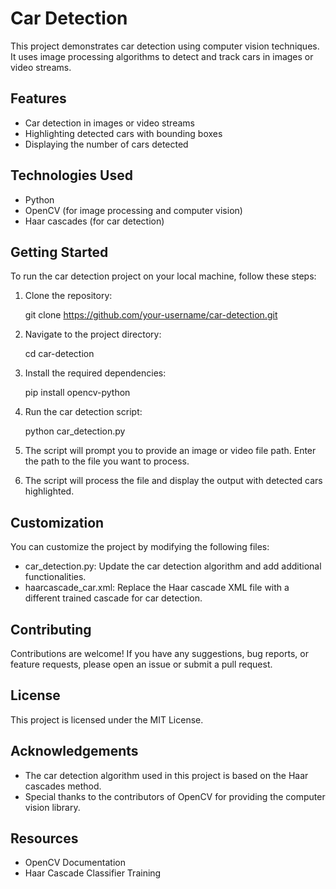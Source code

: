 # Car Detection

This project demonstrates car detection using computer vision techniques. It uses image processing algorithms to detect and track cars in images or video streams.

## Features

- Car detection in images or video streams
- Highlighting detected cars with bounding boxes
- Displaying the number of cars detected

## Technologies Used

- Python
- OpenCV (for image processing and computer vision)
- Haar cascades (for car detection)

## Getting Started

To run the car detection project on your local machine, follow these steps:

1. Clone the repository:

      git clone https://github.com/your-username/car-detection.git
   

2. Navigate to the project directory:

      cd car-detection
   

3. Install the required dependencies:

      pip install opencv-python
   

4. Run the car detection script:

      python car_detection.py
   

5. The script will prompt you to provide an image or video file path. Enter the path to the file you want to process.

6. The script will process the file and display the output with detected cars highlighted.

## Customization

You can customize the project by modifying the following files:

- car_detection.py: Update the car detection algorithm and add additional functionalities.
- haarcascade_car.xml: Replace the Haar cascade XML file with a different trained cascade for car detection.

## Contributing

Contributions are welcome! If you have any suggestions, bug reports, or feature requests, please open an issue or submit a pull request.

## License

This project is licensed under the MIT License.

## Acknowledgements

- The car detection algorithm used in this project is based on the Haar cascades method.
- Special thanks to the contributors of OpenCV for providing the computer vision library.

## Resources

- OpenCV Documentation
- Haar Cascade Classifier Training
